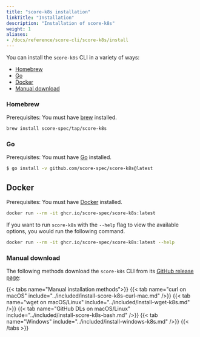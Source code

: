 ```yaml
---
title: "score-k8s installation"
linkTitle: "Installation"
description: "Installation of score-k8s"
weight: 1
aliases:
- /docs/reference/score-cli/score-k8s/install
---
```


You can install the `score-k8s` CLI in a variety of ways:

- [Homebrew](#homebrew)
- [Go](#go)
- [Docker](#docker)
- [Manual download](#manual-download)

### Homebrew

Prerequisites: You must have [brew](https://brew.sh) installed.

```bash
brew install score-spec/tap/score-k8s
```

### Go

Prerequisites: You must have [Go](https://go.dev/dl/) installed.

```bash
$ go install -v github.com/score-spec/score-k8s@latest
```

## Docker

Prerequisites: You must have [Docker](https://docs.docker.com/get-docker/) installed.

```bash
docker run --rm -it ghcr.io/score-spec/score-k8s:latest
```

If you want to run `score-k8s` with the `--help` flag to view the available options, you would run the following command.

```bash
docker run --rm -it ghcr.io/score-spec/score-k8s:latest --help
```

### Manual download

The following methods download the `score-k8s` CLI from its [GitHub release page](https://github.com/score-spec/score-k8s/releases):

{{< tabs name="Manual installation methods">}}
{{< tab name="curl on macOS" include="../included/install-score-k8s-curl-mac.md" />}}
{{< tab name="wget on macOS/Linux" include="../included/install-wget-k8s.md" />}}
{{< tab name="GitHub DLs on macOS/Linux" include="../included/install-score-k8s-bash.md" />}}
{{< tab name="Windows" include="../included/install-windows-k8s.md" />}}
{{< /tabs >}}
